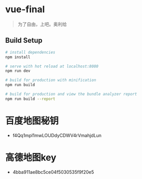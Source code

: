 # vue-final

> 为了自由，上吧。奥利给

## Build Setup

``` bash
# install dependencies
npm install

# serve with hot reload at localhost:8080
npm run dev

# build for production with minification
npm run build

# build for production and view the bundle analyzer report
npm run build --report
```

# 百度地图秘钥
+ f4Qq1mpl1mwLOUDdyCDWV4rVmahjdLun

# 高德地图key
+ 4bba911ae8bc5ce04f5030535f9f20e5